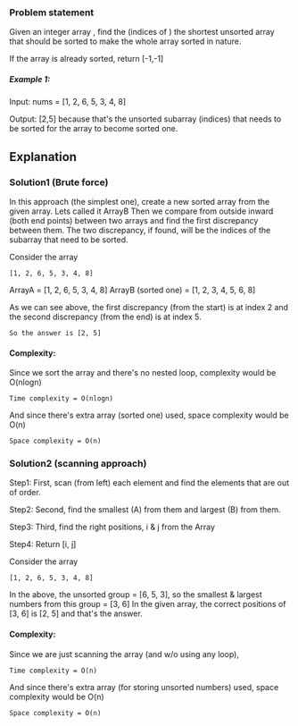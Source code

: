 ### Problem statement
Given an integer array , find the (indices of ) the shortest unsorted array that should be sorted to make the whole array sorted in nature.

If the array is already sorted, return [-1,-1]

##### Example 1:

Input: nums = [1, 2, 6, 5, 3, 4, 8]

Output: [2,5] because that's the unsorted subarray (indices) that needs to be sorted for the array to become sorted one.

## Explanation

### Solution1 (Brute force)
In this approach (the simplest one), create a new sorted array from the given array. Lets called it ArrayB
Then we compare from outside inward (both end points) between two arrays and find the first discrepancy between them. The two discrepancy, if found, will be the indices of the subarray that need to be sorted.

Consider the array

	[1, 2, 6, 5, 3, 4, 8]

ArrayA = [1, 2, 6, 5, 3, 4, 8]
ArrayB (sorted one) = [1, 2, 3, 4, 5, 6, 8]

As we can see above, the first discrepancy (from the start) is at index 2 and the second discrepancy (from the end) is at index 5.

	So the answer is [2, 5]

#### Complexity:

Since we sort the array and there's no nested loop, complexity would be O(nlogn)

	Time complexity = O(nlogn)

And since there's extra array (sorted one) used, space complexity would be O(n)

	Space complexity = O(n)

### Solution2 (scanning approach)

Step1: First, scan (from left) each element and find the elements that are out of order.

Step2: Second, find the smallest (A) from them and largest (B) from them.

Step3: Third, find the right positions, i & j from the Array

Step4: Return [i, j]

Consider the array

	[1, 2, 6, 5, 3, 4, 8]

In the above, the unsorted group = [6, 5, 3], so the smallest & largest numbers from this group = [3, 6]
In the given array, the correct positions of [3, 6] is [2, 5] and that's the answer.

#### Complexity:

Since we are just scanning the array (and w/o using any loop),

	Time complexity = O(n)

And since there's extra array (for storing unsorted numbers) used, space complexity would be O(n)

	Space complexity = O(n)
